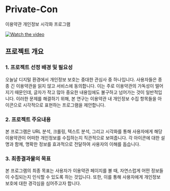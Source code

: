 

# Private-Con
이용약관 개인정보 시각화 프로그램

[![Watch the video](https://img.youtube.com/vi/ITOVSJHcaOk/0.jpg)](https://www.youtube.com/watch?v=ITOVSJHcaOk)

## 프로젝트 개요

### 1. 프로젝트 선정 배경 및 필요성

오늘날 디지털 환경에서 개인정보 보호는 중대한 관심사 중 하나입니다. 사용자들은 종종 긴 이용약관을 읽지 않고 서비스에 동의합니다. 이는 주로 이용약관의 가독성이 떨어지기 때문인데, 글자가 작고 많아 중요한 내용임에도 불구하고 넘어가는 것이 일반적입니다. 이러한 문제를 해결하기 위해, 본 연구는 이용약관 내 개인정보 수집 항목들을 아이콘으로 시각적으로 표현하는 프로그램을 제안합니다.

### 2. 프로젝트 주요내용

본 프로그램은 URL 분석, 크롤링, 텍스트 분석, 그리고 시각화를 통해 사용자에게 해당 이용약관이 어떠한 개인정보를 수집하는지 직관적으로 보여줍니다. 각 아이콘에 대한 설명과 함께, 명확한 정보를 효과적으로 전달하여 사용자의 이해를 돕습니다.

### 3. 최종결과물의 목표

본 프로그램의 최종 목표는 사용자가 이용약관 페이지를 볼 때, 자연스럽게 어떤 정보들이 수집되는지 인식할 수 있도록 하는 것입니다. 또한, 이를 통해 사용자에게 개인정보 보호에 대한 경각심을 심어주고자 합니다.




